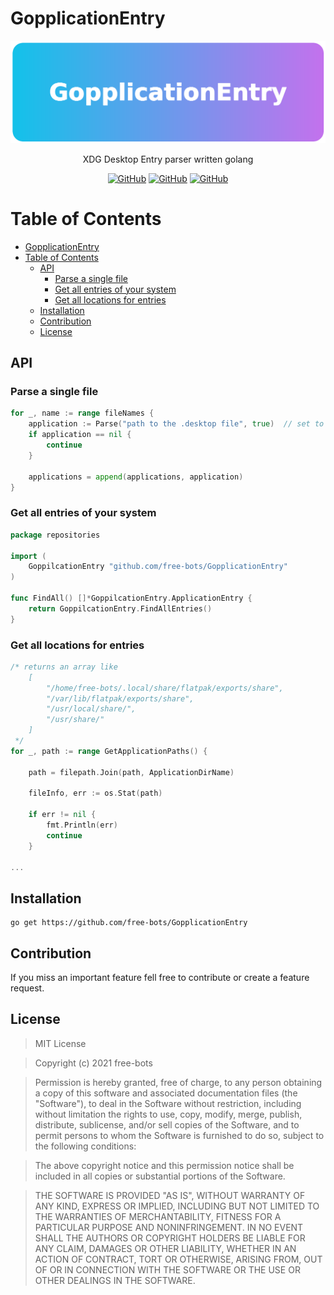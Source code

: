 # GopplicationEntry
![](./.README/header.png)

<p align="center">XDG Desktop Entry parser written golang</p>

<p align="center">
    <a href="https://github.com/free-bots/GopplicationEntry/releases" alt="GitHub release (latest by date)">
        <img alt="GitHub" src="https://img.shields.io/github/v/release/free-bots/GopplicationEntry?style=flat-square"></a>
    <a href="https://github.com/free-bots/GopplicationEntry/blob/master/LICENSE.md" alt="License">
        <img alt="GitHub" src="https://img.shields.io/github/license/free-bots/GopplicationEntry?style=flat-square"></a>
    <a href="https://github.com/free-bots/GopplicationEntry/graphs/contributors" alt="Contributors">
        <img alt="GitHub" src="https://img.shields.io/github/contributors/free-bots/GopplicationEntry?style=flat-square"></a>
</p>

# Table of Contents

- [GopplicationEntry](#gopplicationentry)
- [Table of Contents](#table-of-contents)
  - [API](#api)
    - [Parse a single file](#parse-a-single-file)
    - [Get all entries of your system](#get-all-entries-of-your-system)
    - [Get all locations for entries](#get-all-locations-for-entries)
  - [Installation](#installation)
  - [Contribution](#contribution)
  - [License](#license)

## API
### Parse a single file
```go
for _, name := range fileNames {
    application := Parse("path to the .desktop file", true)  // set to true if the field codes should be trimmed see: https://specifications.freedesktop.org/desktop-entry-spec/desktop-entry-spec-latest.html#exec-variables  
    if application == nil {
        continue
    }

    applications = append(applications, application)
}
```
### Get all entries of your system
```go
package repositories

import (
	GoppilcationEntry "github.com/free-bots/GopplicationEntry"
)

func FindAll() []*GoppilcationEntry.ApplicationEntry {
	return GoppilcationEntry.FindAllEntries()
}
```
### Get all locations for entries
```go
/* returns an array like 
    [
        "/home/free-bots/.local/share/flatpak/exports/share",
        "/var/lib/flatpak/exports/share",
        "/usr/local/share/",
        "/usr/share/"
    ]
 */
for _, path := range GetApplicationPaths() {

    path = filepath.Join(path, ApplicationDirName)

    fileInfo, err := os.Stat(path)

    if err != nil {
        fmt.Println(err)
        continue
    }

...
```

## Installation
```
go get https://github.com/free-bots/GopplicationEntry
```

## Contribution

If you miss an important feature fell free to contribute or create a feature request.


## License
> MIT License

> Copyright (c) 2021 free-bots

> Permission is hereby granted, free of charge, to any person obtaining a copy
of this software and associated documentation files (the "Software"), to deal
in the Software without restriction, including without limitation the rights
to use, copy, modify, merge, publish, distribute, sublicense, and/or sell
copies of the Software, and to permit persons to whom the Software is
furnished to do so, subject to the following conditions:

> The above copyright notice and this permission notice shall be included in all
copies or substantial portions of the Software.

> THE SOFTWARE IS PROVIDED "AS IS", WITHOUT WARRANTY OF ANY KIND, EXPRESS OR
IMPLIED, INCLUDING BUT NOT LIMITED TO THE WARRANTIES OF MERCHANTABILITY,
FITNESS FOR A PARTICULAR PURPOSE AND NONINFRINGEMENT. IN NO EVENT SHALL THE
AUTHORS OR COPYRIGHT HOLDERS BE LIABLE FOR ANY CLAIM, DAMAGES OR OTHER
LIABILITY, WHETHER IN AN ACTION OF CONTRACT, TORT OR OTHERWISE, ARISING FROM,
OUT OF OR IN CONNECTION WITH THE SOFTWARE OR THE USE OR OTHER DEALINGS IN THE
SOFTWARE.
